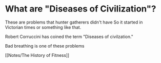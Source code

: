# What are "Diseases of Civilization"?

These are problems that hunter gatherers didn't have
So it started in Victorian times
or something like that.

Robert Corruccini has coined the term
"Diseases of civilzation."

Bad breathing is one of these problems

[[Notes/The History of Fitness]]